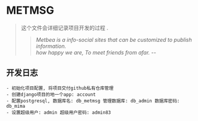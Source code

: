 # METMSG

> 这个文件会详细记录项目开发的过程 .  
>> *Metbea is a info-social sites that can be customized to publish information.*  
>> *how happy we are, To meet friends from afar.* --

## 开发日志
    - 初始化项目配置, 将项目交付github私有仓库管理
    - 创建django项目的地一个app: account 
    - 配置postgresql, 数据库名: db_metmsg 管理数据库: db_admin 数据库密码: db_mima
    - 设置超级用户: admin 超级用户密码: admin83

